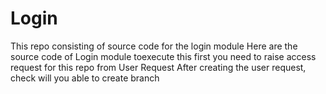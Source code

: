 # Login
This repo consisting of source code for the login module
Here are the source code of Login module
toexecute this first you need to raise access request for this repo from User Request
After creating the user request, check will you able to create branch
